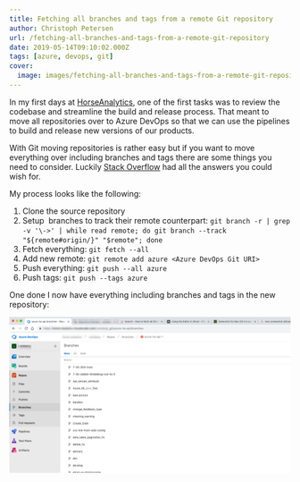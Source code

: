 ```yaml
---
title: Fetching all branches and tags from a remote Git repository
author: Christoph Petersen
url: /fetching-all-branches-and-tags-from-a-remote-git-repository
date: 2019-05-14T09:10:02.000Z
tags: [azure, devops, git]
cover: 
  image: images/fetching-all-branches-and-tags-from-a-remote-git-repository_header.png
---
```


In my first days at [HorseAnalytics](https://www.horseanalytics.com), one of the first tasks was to review the codebase and streamline the build and release process. That meant to move all repositories over to Azure DevOps so that we can use the pipelines to build and release new versions of our products.

With Git moving repositories is rather easy but if you want to move everything over including branches and tags there are some things you need to consider. Luckily [Stack Overflow](https://stackoverflow.com/a/10312587) had all the answers you could wish for.

My process looks like the following:

1. Clone the source repository
2. Setup  branches to track their remote counterpart: `git branch -r | grep -v '\->' | while read remote; do git branch --track "${remote#origin/}" "$remote"; done`
3. Fetch everything: `git fetch --all`
4. Add new remote: `git remote add azure <Azure DevOps Git URI>`
5. Push everything: `git push --all azure`
6. Push tags: `git push --tags azure`

One done I now have everything including branches and tags in the new repository:

![Screenshot of the imported branches](images/fetching-all-branches-and-tags-from-a-remote-git-repository_header.png)
